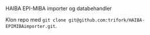 HAIBA EPI-MIBA importer og databehandler

Klon repo med ```git clone git@github.com:trifork/HAIBA-EPIMIBAimporter.git```.


